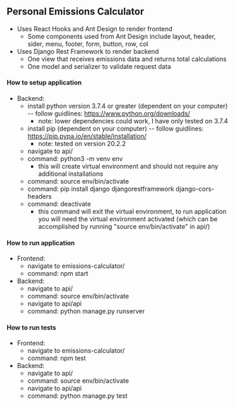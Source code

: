 ## Personal Emissions Calculator
* Uses React Hooks and Ant Design to render frontend 
    * Some components used from Ant Design include layout, header, sider, menu, footer, form, button, row, col
* Uses Django Rest Framework to render backend
    * One view that receives emissions data and returns total calculations
    * One model and serializer to validate request data

#### How to setup application
* Backend:
    * install python version 3.7.4 or greater (dependent on your computer) -- follow guidlines: https://www.python.org/downloads/
        * note: lower dependencies could work, I have only tested on 3.7.4
    * install pip (dependent on your computer) -- follow guidlines: https://pip.pypa.io/en/stable/installation/
        * note: tested on version 20.2.2
    * navigate to api/
    * command: python3 -m venv env
        * this will create virtual environment and should not require any additional installations
    * command: source env/bin/activate
    * command: pip install django djangorestframework django-cors-headers
    * command: deactivate
        * this command will exit the virtual environment, to run application you will need the virtual environment activated (which can be accomplished by running "source env/bin/activate" in api/)

#### How to run application
* Frontend:
    * navigate to emissions-calculator/
    * command: npm start
* Backend: 
    * navigate to api/
    * command: source env/bin/activate
    * navigate to api/api
    * command: python manage.py runserver

#### How to run tests
* Frontend:
    * navigate to emissions-calculator/
    * command: npm test
* Backend:
    * navigate to api/
    * command: source env/bin/activate
    * navigate to api/api
    * command: python manage.py test
